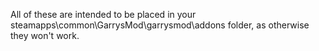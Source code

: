 All of these are intended to be placed in your steamapps\common\GarrysMod\garrysmod\addons folder, as otherwise they won't work.

